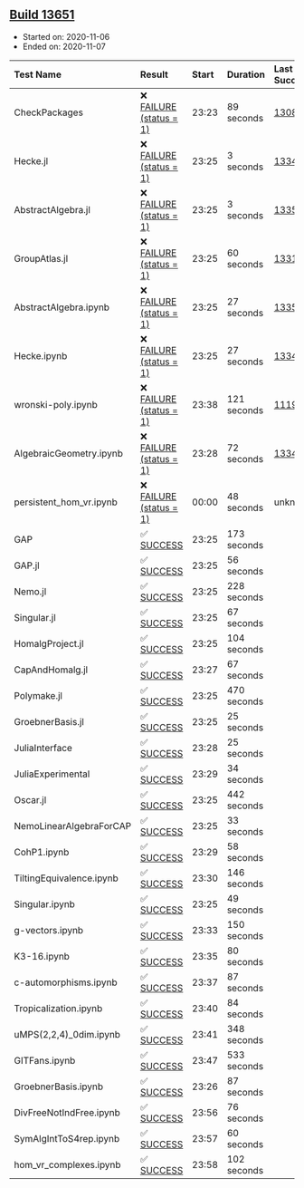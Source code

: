 ## [Build 13651](https://oscarci.mathematik.uni-kl.de/job/oscar/13651/)

* Started on: 2020-11-06
* Ended on: 2020-11-07

| Test Name    | Result | Start | Duration | Last Success | First Failure |
|:-------------|:-------|:------|:---------|:-------------|:--------------|
| CheckPackages | ❌ [FAILURE (status = 1)](https://oscarci.mathematik.uni-kl.de/job/oscar/13651/artifact/logs/build-13651/CheckPackages.log) | 23:23 | 89 seconds | [13085](https://oscarci.mathematik.uni-kl.de/job/oscar/13085/) | [13086](https://oscarci.mathematik.uni-kl.de/job/oscar/13086/) |
| Hecke.jl | ❌ [FAILURE (status = 1)](https://oscarci.mathematik.uni-kl.de/job/oscar/13651/artifact/logs/build-13651/Hecke.jl.log) | 23:25 | 3 seconds | [13341](https://oscarci.mathematik.uni-kl.de/job/oscar/13341/) | [13342](https://oscarci.mathematik.uni-kl.de/job/oscar/13342/) |
| AbstractAlgebra.jl | ❌ [FAILURE (status = 1)](https://oscarci.mathematik.uni-kl.de/job/oscar/13651/artifact/logs/build-13651/AbstractAlgebra.jl.log) | 23:25 | 3 seconds | [13355](https://oscarci.mathematik.uni-kl.de/job/oscar/13355/) | [13356](https://oscarci.mathematik.uni-kl.de/job/oscar/13356/) |
| GroupAtlas.jl | ❌ [FAILURE (status = 1)](https://oscarci.mathematik.uni-kl.de/job/oscar/13651/artifact/logs/build-13651/GroupAtlas.jl.log) | 23:25 | 60 seconds | [13311](https://oscarci.mathematik.uni-kl.de/job/oscar/13311/) | [13312](https://oscarci.mathematik.uni-kl.de/job/oscar/13312/) |
| AbstractAlgebra.ipynb | ❌ [FAILURE (status = 1)](https://oscarci.mathematik.uni-kl.de/job/oscar/13651/artifact/logs/build-13651/AbstractAlgebra.ipynb.log) | 23:25 | 27 seconds | [13355](https://oscarci.mathematik.uni-kl.de/job/oscar/13355/) | [13356](https://oscarci.mathematik.uni-kl.de/job/oscar/13356/) |
| Hecke.ipynb | ❌ [FAILURE (status = 1)](https://oscarci.mathematik.uni-kl.de/job/oscar/13651/artifact/logs/build-13651/Hecke.ipynb.log) | 23:25 | 27 seconds | [13341](https://oscarci.mathematik.uni-kl.de/job/oscar/13341/) | [13342](https://oscarci.mathematik.uni-kl.de/job/oscar/13342/) |
| wronski-poly.ipynb | ❌ [FAILURE (status = 1)](https://oscarci.mathematik.uni-kl.de/job/oscar/13651/artifact/logs/build-13651/wronski-poly.ipynb.log) | 23:38 | 121 seconds | [11192](https://oscarci.mathematik.uni-kl.de/job/oscar/11192/) | [11193](https://oscarci.mathematik.uni-kl.de/job/oscar/11193/) |
| AlgebraicGeometry.ipynb | ❌ [FAILURE (status = 1)](https://oscarci.mathematik.uni-kl.de/job/oscar/13651/artifact/logs/build-13651/AlgebraicGeometry.ipynb.log) | 23:28 | 72 seconds | [13341](https://oscarci.mathematik.uni-kl.de/job/oscar/13341/) | [13342](https://oscarci.mathematik.uni-kl.de/job/oscar/13342/) |
| persistent_hom_vr.ipynb | ❌ [FAILURE (status = 1)](https://oscarci.mathematik.uni-kl.de/job/oscar/13651/artifact/logs/build-13651/persistent_hom_vr.ipynb.log) | 00:00 | 48 seconds | unknown | unknown |
| GAP | ✅ [SUCCESS](https://oscarci.mathematik.uni-kl.de/job/oscar/13651/artifact/logs/build-13651/GAP.log) | 23:25 | 173 seconds |  |  |
| GAP.jl | ✅ [SUCCESS](https://oscarci.mathematik.uni-kl.de/job/oscar/13651/artifact/logs/build-13651/GAP.jl.log) | 23:25 | 56 seconds |  |  |
| Nemo.jl | ✅ [SUCCESS](https://oscarci.mathematik.uni-kl.de/job/oscar/13651/artifact/logs/build-13651/Nemo.jl.log) | 23:25 | 228 seconds |  |  |
| Singular.jl | ✅ [SUCCESS](https://oscarci.mathematik.uni-kl.de/job/oscar/13651/artifact/logs/build-13651/Singular.jl.log) | 23:25 | 67 seconds |  |  |
| HomalgProject.jl | ✅ [SUCCESS](https://oscarci.mathematik.uni-kl.de/job/oscar/13651/artifact/logs/build-13651/HomalgProject.jl.log) | 23:25 | 104 seconds |  |  |
| CapAndHomalg.jl | ✅ [SUCCESS](https://oscarci.mathematik.uni-kl.de/job/oscar/13651/artifact/logs/build-13651/CapAndHomalg.jl.log) | 23:27 | 67 seconds |  |  |
| Polymake.jl | ✅ [SUCCESS](https://oscarci.mathematik.uni-kl.de/job/oscar/13651/artifact/logs/build-13651/Polymake.jl.log) | 23:25 | 470 seconds |  |  |
| GroebnerBasis.jl | ✅ [SUCCESS](https://oscarci.mathematik.uni-kl.de/job/oscar/13651/artifact/logs/build-13651/GroebnerBasis.jl.log) | 23:25 | 25 seconds |  |  |
| JuliaInterface | ✅ [SUCCESS](https://oscarci.mathematik.uni-kl.de/job/oscar/13651/artifact/logs/build-13651/JuliaInterface.log) | 23:28 | 25 seconds |  |  |
| JuliaExperimental | ✅ [SUCCESS](https://oscarci.mathematik.uni-kl.de/job/oscar/13651/artifact/logs/build-13651/JuliaExperimental.log) | 23:29 | 34 seconds |  |  |
| Oscar.jl | ✅ [SUCCESS](https://oscarci.mathematik.uni-kl.de/job/oscar/13651/artifact/logs/build-13651/Oscar.jl.log) | 23:25 | 442 seconds |  |  |
| NemoLinearAlgebraForCAP | ✅ [SUCCESS](https://oscarci.mathematik.uni-kl.de/job/oscar/13651/artifact/logs/build-13651/NemoLinearAlgebraForCAP.log) | 23:25 | 33 seconds |  |  |
| CohP1.ipynb | ✅ [SUCCESS](https://oscarci.mathematik.uni-kl.de/job/oscar/13651/artifact/logs/build-13651/CohP1.ipynb.log) | 23:29 | 58 seconds |  |  |
| TiltingEquivalence.ipynb | ✅ [SUCCESS](https://oscarci.mathematik.uni-kl.de/job/oscar/13651/artifact/logs/build-13651/TiltingEquivalence.ipynb.log) | 23:30 | 146 seconds |  |  |
| Singular.ipynb | ✅ [SUCCESS](https://oscarci.mathematik.uni-kl.de/job/oscar/13651/artifact/logs/build-13651/Singular.ipynb.log) | 23:25 | 49 seconds |  |  |
| g-vectors.ipynb | ✅ [SUCCESS](https://oscarci.mathematik.uni-kl.de/job/oscar/13651/artifact/logs/build-13651/g-vectors.ipynb.log) | 23:33 | 150 seconds |  |  |
| K3-16.ipynb | ✅ [SUCCESS](https://oscarci.mathematik.uni-kl.de/job/oscar/13651/artifact/logs/build-13651/K3-16.ipynb.log) | 23:35 | 80 seconds |  |  |
| c-automorphisms.ipynb | ✅ [SUCCESS](https://oscarci.mathematik.uni-kl.de/job/oscar/13651/artifact/logs/build-13651/c-automorphisms.ipynb.log) | 23:37 | 87 seconds |  |  |
| Tropicalization.ipynb | ✅ [SUCCESS](https://oscarci.mathematik.uni-kl.de/job/oscar/13651/artifact/logs/build-13651/Tropicalization.ipynb.log) | 23:40 | 84 seconds |  |  |
| uMPS(2,2,4)_0dim.ipynb | ✅ [SUCCESS](https://oscarci.mathematik.uni-kl.de/job/oscar/13651/artifact/logs/build-13651/uMPS-2-2-4-_0dim.ipynb.log) | 23:41 | 348 seconds |  |  |
| GITFans.ipynb | ✅ [SUCCESS](https://oscarci.mathematik.uni-kl.de/job/oscar/13651/artifact/logs/build-13651/GITFans.ipynb.log) | 23:47 | 533 seconds |  |  |
| GroebnerBasis.ipynb | ✅ [SUCCESS](https://oscarci.mathematik.uni-kl.de/job/oscar/13651/artifact/logs/build-13651/GroebnerBasis.ipynb.log) | 23:26 | 87 seconds |  |  |
| DivFreeNotIndFree.ipynb | ✅ [SUCCESS](https://oscarci.mathematik.uni-kl.de/job/oscar/13651/artifact/logs/build-13651/DivFreeNotIndFree.ipynb.log) | 23:56 | 76 seconds |  |  |
| SymAlgIntToS4rep.ipynb | ✅ [SUCCESS](https://oscarci.mathematik.uni-kl.de/job/oscar/13651/artifact/logs/build-13651/SymAlgIntToS4rep.ipynb.log) | 23:57 | 60 seconds |  |  |
| hom_vr_complexes.ipynb | ✅ [SUCCESS](https://oscarci.mathematik.uni-kl.de/job/oscar/13651/artifact/logs/build-13651/hom_vr_complexes.ipynb.log) | 23:58 | 102 seconds |  |  |
